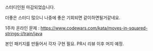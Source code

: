 스터디인원 마감되었습니다.

더좋은 스터디 많으니 나중에 좋은 기회되면 같이하면될거같네요. 



1주차 온라인 문제 : https://www.codewars.com/kata/moves-in-squared-strings-i/train/java

본인 패키지를 만들어서 각자 구현 필요. PR시 리뷰 이후 머지 예정.
